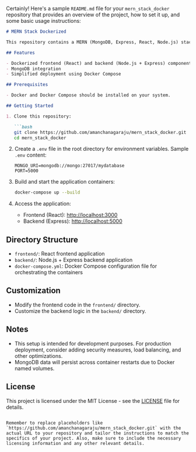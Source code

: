 Certainly! Here's a sample `README.md` file for your `mern_stack_docker` repository that provides an overview of the project, how to set it up, and some basic usage instructions:

```markdown
# MERN Stack Dockerized

This repository contains a MERN (MongoDB, Express, React, Node.js) stack application, containerized using Docker. It includes Dockerfiles for the frontend (React) and backend (Node.js + Express) components, along with a `docker-compose.yml` file for orchestrating the containers.

## Features

- Dockerized frontend (React) and backend (Node.js + Express) components
- MongoDB integration
- Simplified deployment using Docker Compose

## Prerequisites

- Docker and Docker Compose should be installed on your system.

## Getting Started

1. Clone this repository:

   ```bash
   git clone https://github.com/amanchanagaraju/mern_stack_docker.git
   cd mern_stack_docker
   ```

2. Create a `.env` file in the root directory for environment variables. Sample `.env` content:

   ```
   MONGO_URI=mongodb://mongo:27017/mydatabase
   PORT=5000
   ```

3. Build and start the application containers:

   ```bash
   docker-compose up --build
   ```

4. Access the application:

   - Frontend (React): [http://localhost:3000](http://localhost:3000)
   - Backend (Express): [http://localhost:5000](http://localhost:5000)

## Directory Structure

- `frontend/`: React frontend application
- `backend/`: Node.js + Express backend application
- `docker-compose.yml`: Docker Compose configuration file for orchestrating the containers

## Customization

- Modify the frontend code in the `frontend/` directory.
- Customize the backend logic in the `backend/` directory.

## Notes

- This setup is intended for development purposes. For production deployment, consider adding security measures, load balancing, and other optimizations.
- MongoDB data will persist across container restarts due to Docker named volumes.

## License

This project is licensed under the MIT License - see the [LICENSE](LICENSE) file for details.

```

Remember to replace placeholders like `https://github.com/amanchanagaraju/mern_stack_docker.git` with the actual URL to your repository and tailor the instructions to match the specifics of your project. Also, make sure to include the necessary licensing information and any other relevant details.
